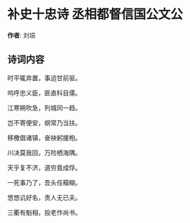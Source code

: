 # 补史十忠诗 丞相都督信国公文公

**作者**: 刘埙

## 诗词内容

时平辄弃置，事迫甘前驱。

呜呼忠义臣，匪直科目儒。

江寒朔吹急，列城同一趋。

岂不寄便安，纲常乃当扶。

移檄倡诸镇，奋袂躬援枹。

川决莫我回，万险栖海隅。

天乎复不济，道穷竟成俘。

一死事乃了，吾头任糢糊。

悠悠讥好名，责人无已夫。

三衢有魁相，投老作尚书。

